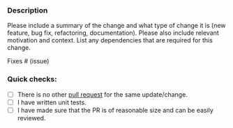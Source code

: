 ### Description

Please include a summary of the change and what type of change it is (new feature, bug fix, refactoring, documentation).
Please also include relevant motivation and context.
List any dependencies that are required for this change.

Fixes # (issue)

### Quick checks:

- [ ] There is no other [pull request](https://github.com/conduitio-labs/conduit-connector-box/pulls) for the same update/change.
- [ ] I have written unit tests.
- [ ] I have made sure that the PR is of reasonable size and can be easily reviewed.